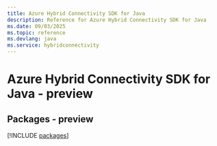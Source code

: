 ```yaml
---
title: Azure Hybrid Connectivity SDK for Java
description: Reference for Azure Hybrid Connectivity SDK for Java
ms.date: 09/03/2025
ms.topic: reference
ms.devlang: java
ms.service: hybridconnectivity
---
```

# Azure Hybrid Connectivity SDK for Java - preview
## Packages - preview
[!INCLUDE [packages](hybrid-connectivity-index.md)]